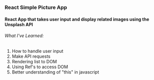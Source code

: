 ### React Simple Picture App

#### React App that takes user input and display related images using the Unsplash API

###### What I've Learned:

1. How to handle user input
1. Make API requests
1. Rendering list to DOM
1. Using Ref's to access DOM
1. Better understanding of "this" in javascript
